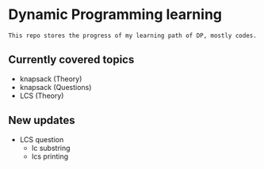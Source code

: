 # Dynamic Programming learning
    This repo stores the progress of my learning path of DP, mostly codes.

## Currently covered topics 
-   knapsack (Theory)
-   knapsack (Questions)
-   LCS (Theory)

## New updates
-   LCS question
    - lc substring
    - lcs printing